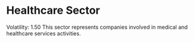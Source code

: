 # Healthcare Sector

Volatility: 1.50
This sector represents companies involved in medical and healthcare services activities.

